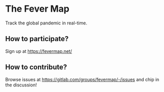 # The Fever Map

Track the global pandemic in real-time.

## How to participate?

Sign up at https://fevermap.net/

## How to contribute?

Browse issues at https://gitlab.com/groups/fevermap/-/issues and chip in the discussion!
